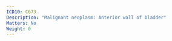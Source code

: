 ```yaml
---
ICD10: C673
Description: "Malignant neoplasm: Anterior wall of bladder"
Matters: No
Weight: 0
---
```

